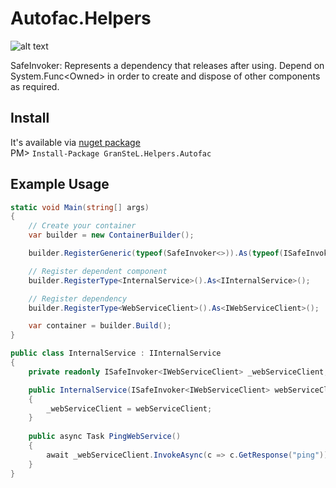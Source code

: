 Autofac.Helpers
================
![alt text](https://ci.appveyor.com/api/projects/status/bg07tb833tj2rmgu?svg=true "master branch status badge")

SafeInvoker:
Represents a dependency that releases after using.
Depend on System.Func<Owned<T>> in order to create and dispose of other components as required.

Install
-------
It's available via [nuget package](https://www.nuget.org/packages/topshelf.autofac)  
PM> `Install-Package GranSteL.Helpers.Autofac`

Example Usage
-------------
```csharp
static void Main(string[] args)
{
    // Create your container
    var builder = new ContainerBuilder();

    builder.RegisterGeneric(typeof(SafeInvoker<>)).As(typeof(ISafeInvoker<>)).SingleInstance();

    // Register dependent component
    builder.RegisterType<InternalService>().As<IInternalService>();

    // Register dependency
    builder.RegisterType<WebServiceClient>().As<IWebServiceClient>();

    var container = builder.Build();
}

public class InternalService : IInternalService
{
    private readonly ISafeInvoker<IWebServiceClient> _webServiceClient;

    public InternalService(ISafeInvoker<IWebServiceClient> webServiceClient)
    {
        _webServiceClient = webServiceClient;
    }
    
    public async Task PingWebService()
    {
        await _webServiceClient.InvokeAsync(c => c.GetResponse("ping"));
    }
}
```
